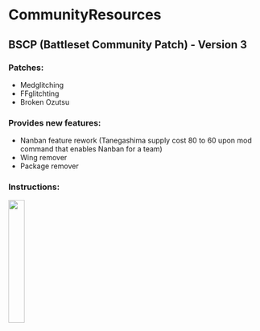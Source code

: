 # CommunityResources

## BSCP (Battleset Community Patch) - Version 3
### Patches:
* Medglitching
* FFglitchting
* Broken Ozutsu
### Provides new features:
* Nanban feature rework (Tanegashima supply cost 80 to 60 upon mod command that enables Nanban for a team)
* Wing remover
* Package remover
### Instructions:
<img src="[url](https://i.imgur.com/ee92HkZ.png)https://i.imgur.com/ee92HkZ.png" width="25%" height="25%">
